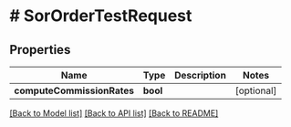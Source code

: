 # # SorOrderTestRequest

## Properties

Name | Type | Description | Notes
------------ | ------------- | ------------- | -------------
**computeCommissionRates** | **bool** |  | [optional]

[[Back to Model list]](../../README.md#models) [[Back to API list]](../../README.md#endpoints) [[Back to README]](../../README.md)
